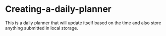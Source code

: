 # Creating-a-daily-planner
This is a daily planner that will update itself based on the time and also store anything submitted in local storage.
